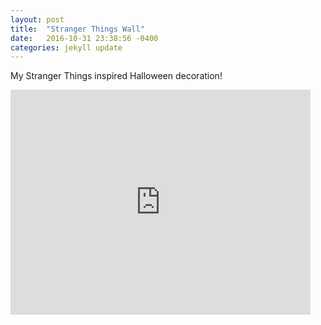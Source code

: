 ```yaml
---
layout: post
title:  "Stranger Things Wall"
date:   2016-10-31 23:38:56 -0400
categories: jekyll update
---
```


My Stranger Things inspired Halloween decoration!

<iframe width="480" height="360" src="https://www.youtube.com/watch?v=aUxOV9eeZqo" frameborder="0"> </iframe>

